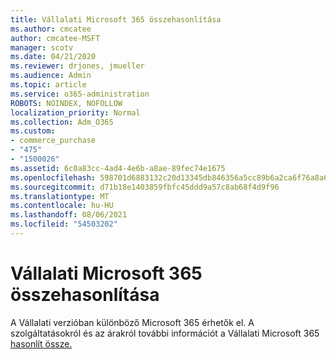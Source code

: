 ```yaml
---
title: Vállalati Microsoft 365 összehasonlítása
ms.author: cmcatee
author: cmcatee-MSFT
manager: scotv
ms.date: 04/21/2020
ms.reviewer: drjones, jmueller
ms.audience: Admin
ms.topic: article
ms.service: o365-administration
ROBOTS: NOINDEX, NOFOLLOW
localization_priority: Normal
ms.collection: Adm_O365
ms.custom:
- commerce_purchase
- "475"
- "1500026"
ms.assetid: 6c0a83cc-4ad4-4e6b-a8ae-89fec74e1675
ms.openlocfilehash: 598701d6883132c20d13345db846356a5cc89b6a2ca6f76a8a6a05c57e494f8b
ms.sourcegitcommit: d71b18e1403859fbfc45ddd9a57c8ab68f4d9f96
ms.translationtype: MT
ms.contentlocale: hu-HU
ms.lasthandoff: 08/06/2021
ms.locfileid: "54503202"
---
```

# <a name="compare-microsoft-365-for-business"></a>Vállalati Microsoft 365 összehasonlítása

A Vállalati verzióban különböző Microsoft 365 érhetők el. A szolgáltatásokról és az árakról további információt a Vállalati Microsoft 365 [hasonlít össze.](https://www.microsoft.com/microsoft-365/business/compare-all-microsoft-365-business-products)  